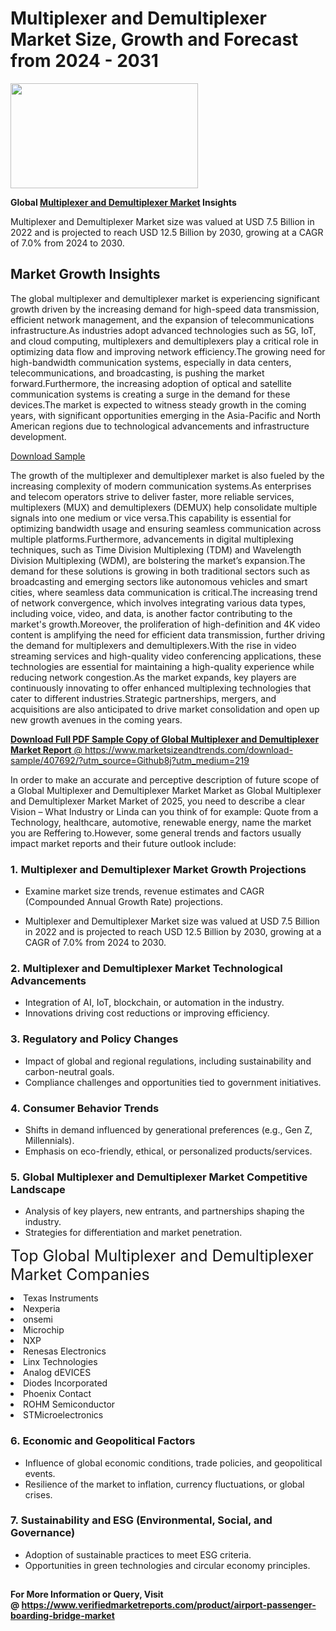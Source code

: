 <H1>Multiplexer and Demultiplexer Market Size, Growth and Forecast from 2024 - 2031</H1><img class="aligncenter size-medium wp-image-584254" src="https://thirdeyenews.in/wp-content/uploads/2024/09/Global-Market-Research-300x168.jpeg" alt="" width="300" height="168" /><p><strong>Global&nbsp;<a href="https://www.marketsizeandtrends.com/download-sample/407692/?utm_source=Github8j?utm_medium=219">Multiplexer and Demultiplexer Market</a> Insights</strong></p><p>Multiplexer and Demultiplexer Market size was valued at USD 7.5 Billion in 2022 and is projected to reach USD 12.5 Billion by 2030, growing at a CAGR of 7.0% from 2024 to 2030.</p><p><h2>Market Growth Insights</h2> <p>The global multiplexer and demultiplexer market is experiencing significant growth driven by the increasing demand for high-speed data transmission, efficient network management, and the expansion of telecommunications infrastructure.As industries adopt advanced technologies such as 5G, IoT, and cloud computing, multiplexers and demultiplexers play a critical role in optimizing data flow and improving network efficiency.The growing need for high-bandwidth communication systems, especially in data centers, telecommunications, and broadcasting, is pushing the market forward.Furthermore, the increasing adoption of optical and satellite communication systems is creating a surge in the demand for these devices.The market is expected to witness steady growth in the coming years, with significant opportunities emerging in the Asia-Pacific and North American regions due to technological advancements and infrastructure development.</p> <p><a href="#">Download Sample</a></p> <p>The growth of the multiplexer and demultiplexer market is also fueled by the increasing complexity of modern communication systems.As enterprises and telecom operators strive to deliver faster, more reliable services, multiplexers (MUX) and demultiplexers (DEMUX) help consolidate multiple signals into one medium or vice versa.This capability is essential for optimizing bandwidth usage and ensuring seamless communication across multiple platforms.Furthermore, advancements in digital multiplexing techniques, such as Time Division Multiplexing (TDM) and Wavelength Division Multiplexing (WDM), are bolstering the market’s expansion.The demand for these solutions is growing in both traditional sectors such as broadcasting and emerging sectors like autonomous vehicles and smart cities, where seamless data communication is critical.The increasing trend of network convergence, which involves integrating various data types, including voice, video, and data, is another factor contributing to the market's growth.Moreover, the proliferation of high-definition and 4K video content is amplifying the need for efficient data transmission, further driving the demand for multiplexers and demultiplexers.With the rise in video streaming services and high-quality video conferencing applications, these technologies are essential for maintaining a high-quality experience while reducing network congestion.As the market expands, key players are continuously innovating to offer enhanced multiplexing technologies that cater to different industries.Strategic partnerships, mergers, and acquisitions are also anticipated to drive market consolidation and open up new growth avenues in the coming years.</p> <p><a href="#"></p><p><span class=""><strong>Download Full PDF Sample Copy of Global Multiplexer and Demultiplexer Market Report</strong> @ <a href="https://www.marketsizeandtrends.com/download-sample/407692/?utm_source=Github8j?utm_medium=219" target="_blank">https://www.marketsizeandtrends.com/download-sample/407692/?utm_source=Github8j?utm_medium=219</a></span></p><p>In order to make an accurate and perceptive description of future scope of a Global&nbsp;Multiplexer and Demultiplexer Market Market as Global&nbsp;Multiplexer and Demultiplexer Market Market of 2025, you need to describe a clear Vision &ndash; What Industry or Linda can you think of for example: Quote from a Technology, healthcare, automotive, renewable energy, name the market you are Reffering to.However, some general trends and factors usually impact market reports and their future outlook include:</p><h3>1.&nbsp;<strong>Multiplexer and Demultiplexer Market Growth Projections</strong></h3><ul><li>Examine market size trends, revenue estimates and CAGR (Compounded Annual Growth Rate) projections.</li><li><p>Multiplexer and Demultiplexer Market size was valued at USD 7.5 Billion in 2022 and is projected to reach USD 12.5 Billion by 2030, growing at a CAGR of 7.0% from 2024 to 2030.</p></li></ul><h3>2.&nbsp;<strong>Multiplexer and Demultiplexer Market Technological Advancements</strong></h3><ul><li>Integration of AI, IoT, blockchain, or automation in the industry.</li><li>Innovations driving cost reductions or improving efficiency.</li></ul><h3>3.&nbsp;<strong>Regulatory and Policy Changes</strong></h3><ul><li>Impact of global and regional regulations, including sustainability and carbon-neutral goals.</li><li>Compliance challenges and opportunities tied to government initiatives.</li></ul><h3>4.&nbsp;<strong>Consumer Behavior Trends</strong></h3><ul><li>Shifts in demand influenced by generational preferences (e.g., Gen Z, Millennials).</li><li>Emphasis on eco-friendly, ethical, or personalized products/services.</li></ul><h3>5.&nbsp;<strong>Global Multiplexer and Demultiplexer Market Competitive Landscape</strong></h3><ul><li>Analysis of key players, new entrants, and partnerships shaping the industry.</li><li>Strategies for differentiation and market penetration.</li></ul><p data-pm-slice="1 1 []"><span style="color: inherit; font-family: inherit; font-size: 25px;">Top Global Multiplexer and Demultiplexer Market Companies</span></p><div class="" data-test-id=""><p><li>Texas Instruments</li><li> Nexperia</li><li> onsemi</li><li> Microchip</li><li> NXP</li><li> Renesas Electronics</li><li> Linx Technologies</li><li> Analog dEVICES</li><li> Diodes Incorporated</li><li> Phoenix Contact</li><li> ROHM Semiconductor</li><li> STMicroelectronics</li></p></div><h3>6.&nbsp;<strong>Economic and Geopolitical Factors</strong></h3><ul><li>Influence of global economic conditions, trade policies, and geopolitical events.</li><li>Resilience of the market to inflation, currency fluctuations, or global crises.</li></ul><h3>7.&nbsp;<strong>Sustainability and ESG (Environmental, Social, and Governance)</strong></h3><ul><li>Adoption of sustainable practices to meet ESG criteria.</li><li>Opportunities in green technologies and circular economy principles.</li></ul><h2><strong style="font-size: 14px;">For More Information or Query, Visit @&nbsp;</strong><a style="background-color: #ffffff; font-size: 14px;" href="https://www.marketsizeandtrends.com/report/multiplexer-and-demultiplexer-market/" target="_blank">https://www.verifiedmarketreports.com/product/airport-passenger-boarding-bridge-market</a></h2>